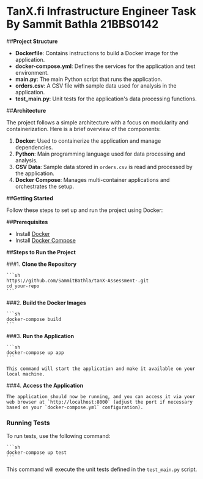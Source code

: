 # **TanX.fi Infrastructure Engineer Task By Sammit Bathla 21BBS0142**

##**Project Structure**

- **Dockerfile**: Contains instructions to build a Docker image for the application.
- **docker-compose.yml**: Defines the services for the application and test environment.
- **main.py**: The main Python script that runs the application.
- **orders.csv**: A CSV file with sample data used for analysis in the application.
- **test_main.py**: Unit tests for the application's data processing functions.

##**Architecture**

The project follows a simple architecture with a focus on modularity and containerization. Here is a brief overview of the components:

1. **Docker**: Used to containerize the application and manage dependencies.
2. **Python**: Main programming language used for data processing and analysis.
3. **CSV Data**: Sample data stored in `orders.csv` is read and processed by the application.
4. **Docker Compose**: Manages multi-container applications and orchestrates the setup.

##**Getting Started**

Follow these steps to set up and run the project using Docker:

##**Prerequisites**

- Install [Docker](https://www.docker.com/get-started)
- Install [Docker Compose](https://docs.docker.com/compose/install/)

##**Steps to Run the Project**

###1. **Clone the Repository**

    ```sh
    https://github.com/SammitBathla/tanX-Assessment-.git
    cd your-repo
    ```

###2. **Build the Docker Images**

    ```sh
    docker-compose build
    ```

###3. **Run the Application**

    ```sh
    docker-compose up app
    ```

    This command will start the application and make it available on your local machine.

###4. **Access the Application**

    The application should now be running, and you can access it via your web browser at `http://localhost:8000` (adjust the port if necessary based on your `docker-compose.yml` configuration).

### Running Tests

To run tests, use the following command:

    ```sh
    docker-compose up test
    ```

This command will execute the unit tests defined in the `test_main.py` script.


